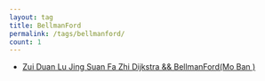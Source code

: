 ```yaml
---
layout: tag
title: BellmanFord
permalink: /tags/bellmanford/
count: 1
---
```


- [Zui Duan Lu Jing Suan Fa Zhi  Dijkstra && BellmanFord(Mo Ban )](https://leungll.site/2020/05/26/dijkstra-bellmanFord/)
